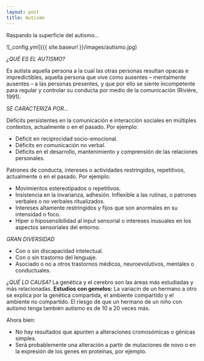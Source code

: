 ```yaml
---
layout: post
title: Autismo
---
```


Raspando la superficie del autismo...

![_config.yml]({{ site.baseurl }}/images/autismo.jpg)

*¿QUÉ ES EL AUTISMO?*

Es autista aquella persona a la cual las otras personas resultan opacas e impredictibles, aquella persona que vive como ausentes – mentalmente ausentes – a las personas presentes, y que por ello se siente incompetente para regular y controlar su conducta por medio de la comunicación (Rivière, 1991).


*SE CARACTERIZA POR...*

Déficits persistentes en la comunicación e interacción sociales en múltiples contextos, actualmente o en el pasado. Por ejemplo:
- Déficit en reciprocidad socio-emocional.
- Déficits en comunicación no verbal.
- Déficits en el desarrollo, mantenimiento y comprensión de las relaciones personales.

Patrones de conducta, intereses o actividades restringidos, repetitivos, actualmente o en el pasado. Por ejemplo:
- Movimientos estereotipados o repetitivos.
- Insistencia en la invarianza, adhesión. Inflexible a las rutinas, o patrones verbales o no verbales ritualizados.
- Intereses altamente restringidos y fijos que son anormales en su intensidad o foco.
- Hiper o hiposensibilidad al input sensorial o intereses inusuales en los aspectos sensoriales del entorno.

*GRAN DIVERSIDAD*
- Con o sin discapacidad intelectual.
- Con o sin trastorno del lenguaje.
- Asociado o no a otros trastornos médicos, neuroevolutivos, mentales o conductuales.

*¿QUÉ LO CAUSA?*
La genética y el cerebro son las áreas más estudiadas y más relacionadas.
__Estudios con gemelos:__
La variacin de un hermano a otro se explica por la genética compartida, el ambiente compartido y el ambiente no compartido.
  El riesgo de que un hermano de un niño con autismo tenga también autismo es de 10 a 20 veces más.

Ahora bien:
- No hay resultados que apunten a alteraciones cromosómicas o génicas simples.
- Será probablemente una alteración a partir de mutaciones de novo o en la expresión de los genes en proteínas, por ejemplo.
